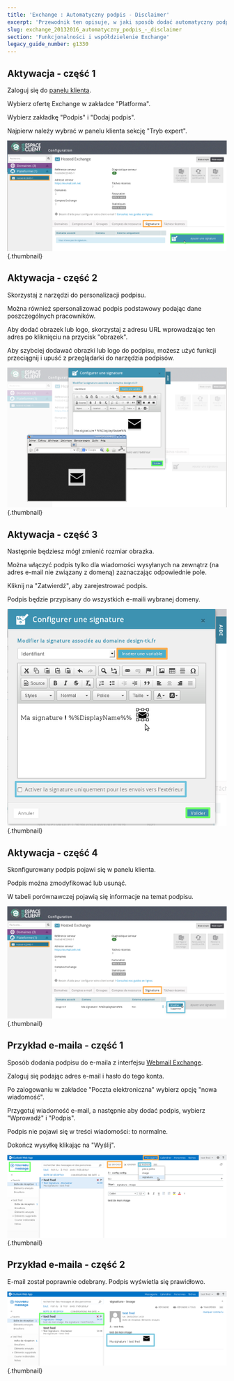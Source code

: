```yaml
---
title: 'Exchange : Automatyczny podpis - Disclaimer'
excerpt: 'Przewodnik ten opisuje, w jaki sposób dodać automatyczny podpis.'
slug: exchange_20132016_automatyczny_podpis_-_disclaimer
section: 'Funkcjonalności i współdzielenie Exchange'
legacy_guide_number: g1330
---
```


## Aktywacja - część 1
Zaloguj się do [panelu klienta](https://www.ovh.com/manager/web/login.html).

Wybierz ofertę Exchange w zakładce "Platforma".

Wybierz zakładkę "Podpis" i "Dodaj podpis".

Najpierw należy wybrać w panelu klienta sekcję "Tryb expert".

![](images/img_1364.jpg){.thumbnail}


## Aktywacja - część 2
Skorzystaj z narzędzi do personalizacji podpisu. 

Można również spersonalizować podpis podstawowy podając dane poszczególnych pracowników.

Aby dodać obrazek lub logo, skorzystaj z adresu URL wprowadzając ten adres po kliknięciu na przycisk "obrazek". 

Aby szybciej dodawać obrazki lub logo do podpisu, możesz użyć funkcji przeciągnij i upuść z przeglądarki do narzędzia podpisów.

![](images/img_1365.jpg){.thumbnail}


## Aktywacja - część 3
Następnie będziesz mógł zmienić rozmiar obrazka.	

Można włączyć podpis tylko dla wiadomości wysyłanych na zewnątrz (na adres e-mail nie związany z domeną) zaznaczając odpowiednie pole.

Kliknij na "Zatwierdź", aby zarejestrować podpis.

Podpis będzie przypisany do wszystkich e-maili wybranej domeny.

![](images/img_1368.jpg){.thumbnail}


## Aktywacja - część 4
Skonfigurowany podpis pojawi się w panelu klienta.	

Podpis można zmodyfikować lub usunąć.

W tabeli porównawczej pojawią się informacje na temat podpisu.

![](images/img_1370.jpg){.thumbnail}


## Przykład e-maila - część 1
Sposób dodania podpisu do e-maila z interfejsu 
[Webmail Exchange](https://mail.ovh.net/).

Zaloguj się podając adres e-mail i hasło do tego konta.

Po zalogowaniu w zakładce "Poczta elektroniczna" wybierz opcję "nowa wiadomość".

Przygotuj wiadomość e-mail, a następnie aby dodać podpis, wybierz "Wprowadź" i "Podpis".

Podpis nie pojawi się w treści wiadomości: to normalne.

Dokończ wysyłkę klikając na "Wyślij".

![](images/img_1371.jpg){.thumbnail}


## Przykład e-maila - część 2
E-mail został poprawnie odebrany. Podpis wyświetla się prawidłowo.

![](images/img_1372.jpg){.thumbnail}

